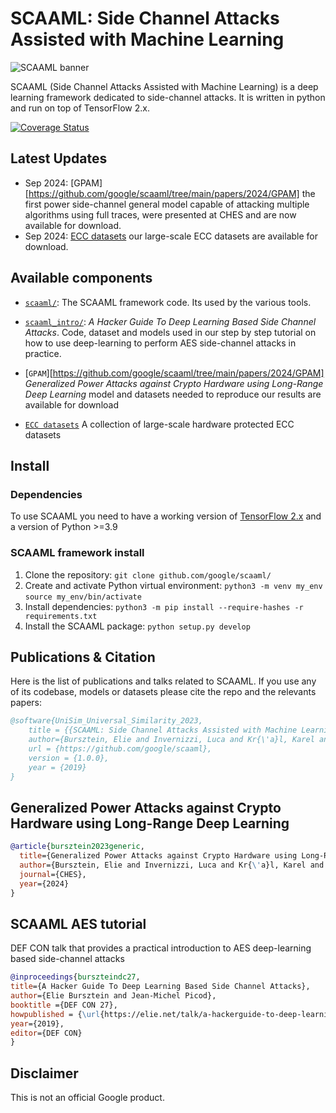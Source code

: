 # SCAAML: Side Channel Attacks Assisted with Machine Learning

![SCAAML banner](https://storage.googleapis.com/scaaml-public/visuals/scaaml-banner.png)

SCAAML (Side Channel Attacks Assisted with Machine Learning) is a deep learning
framework dedicated to side-channel attacks. It is written in python and run on
top of TensorFlow 2.x.

[![Coverage Status](https://coveralls.io/repos/github/google/scaaml/badge.svg?branch=main)](https://coveralls.io/github/google/scaaml?branch=main)

## Latest Updates

- Sep 2024: [GPAM][https://github.com/google/scaaml/tree/main/papers/2024/GPAM] the first power side-channel general model capable of attacking multiple algorithms using full traces, were presented at CHES and are now available for download.
- Sep 2024: [ECC datasets](https://github.com/google/scaaml/tree/main/papers/datasets/ECC/GPAM) our large-scale ECC datasets are available for download.
  
## Available components

-   [`scaaml/`](https://github.com/google/scaaml/tree/master/scaaml/): The
    SCAAML framework code. Its used by the various tools.

-   [`scaaml_intro/`](https://github.com/google/scaaml/tree/master/scaaml_intro):
    *A Hacker Guide To Deep Learning Based Side Channel Attacks*.  Code, dataset
    and models used in our step by step tutorial on how to use deep-learning to
    perform AES side-channel attacks in practice.

- [`GPAM`][https://github.com/google/scaaml/tree/main/papers/2024/GPAM] *Generalized Power Attacks against Crypto Hardware using Long-Range Deep Learning* model and datasets
  needed to reproduce our results are available for download
  
- [`ECC datasets`](https://github.com/google/scaaml/tree/main/papers/datasets/ECC/GPAM) A collection of large-scale hardware protected ECC datasets 

## Install

### Dependencies

To use SCAAML you need to have a working version of [TensorFlow
2.x](https://www.tensorflow.org/install) and a version of Python >=3.9

### SCAAML framework install

1.  Clone the repository: `git clone github.com/google/scaaml/`
2.  Create and activate Python virtual environment:
       `python3 -m venv my_env`
       `source my_env/bin/activate`
3.  Install dependencies: `python3 -m pip install --require-hashes -r
    requirements.txt`
4.  Install the SCAAML package: `python setup.py develop`

## Publications & Citation

Here is the list of publications and talks related to SCAAML. If you use any of
its codebase, models or datasets please cite the repo and the relevants papers:

```bibtex
@software{UniSim_Universal_Similarity_2023,
    title = {{SCAAML: Side Channel Attacks Assisted with Machine Learning}},
    author={Bursztein, Elie and Invernizzi, Luca and Kr{\'a}l, Karel and Picod, Jean-Michel},
    url = {https://github.com/google/scaaml},
    version = {1.0.0},
    year = {2019}
}
```

## Generalized Power Attacks against Crypto Hardware using Long-Range Deep Learning

```bibtex
@article{bursztein2023generic,
  title={Generalized Power Attacks against Crypto Hardware using Long-Range Deep Learning},
  author={Bursztein, Elie and Invernizzi, Luca and Kr{\'a}l, Karel and Moghimi, Daniel and Picod, Jean-Michel and Zhang, Marina},
  journal={CHES},
  year={2024}
}
```

## SCAAML AES tutorial

DEF CON talk that provides a practical introduction to AES deep-learning based
side-channel attacks

```bibtex
@inproceedings{burszteindc27,
title={A Hacker Guide To Deep Learning Based Side Channel Attacks},
author={Elie Bursztein and Jean-Michel Picod},
booktitle ={DEF CON 27},
howpublished = {\url{https://elie.net/talk/a-hackerguide-to-deep-learning-based-side-channel-attacks/}}
year={2019},
editor={DEF CON}
}
```

## Disclaimer

This is not an official Google product.
